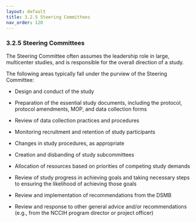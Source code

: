 ```yaml
---
layout: default
title: 3.2.5 Steering Committees
nav_order: 120
---
```


### 3.2.5 Steering Committees

The Steering Committee often assumes the leadership role in large,
multicenter studies, and is responsible for the overall direction of a
study.

The following areas typically fall under the purview of the Steering
Committee:

-   Design and conduct of the study

-   Preparation of the essential study documents, including the
    protocol, protocol amendments, MOP, and data collection forms

-   Review of data collection practices and procedures

-   Monitoring recruitment and retention of study participants

-   Changes in study procedures, as appropriate

-   Creation and disbanding of study subcommittees

-   Allocation of resources based on priorities of competing study
    demands

-   Review of study progress in achieving goals and taking necessary
    steps to ensuring the likelihood of achieving those goals

-   Review and implementation of recommendations from the DSMB

-   Review and response to other general advice and/or recommendations
    (e.g., from the NCCIH program director or project officer)

